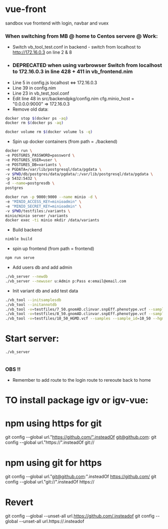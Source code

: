 # vue-front
sandbox vue frontend with login, navbar and vuex

### When switching from MB @ home to Centos servere @ Work:
* Switch vb_tool_test.conf in backend - switch from localhost to http://172.16.0.3 on line 2 & 8
* ### DEPRECATED when using varbrowser   Switch from localhost to 172.16.0.3 in line 428 + 411 in vb_frontend.nim
* Line 5 in config.js localhost <=> 172.16.0.3
* Line 39 in config.nim
* Line 23 in vb_test_tool.conf
* Edit line 48 in src/backendpkg/config.nim cfg.minio_host   = "0.0.0.0:9000" => 172.16.0.3
* Remove old data:
```sh
docker stop $(docker ps -aq)
docker rm $(docker ps -aq)

docker volume rm $(docker volume ls -q)

```

* Spin up docker containers (from path = ./backend)
```sh
docker run \
-e POSTGRES_PASSWORD=password \
-e POSTGRES_USER=user \
-e POSTGRES_DB=variants \
-e PGDATA=/var/lib/postgresql/data/pgdata \
-v $PWD/db/postgres/data/pgdata/:/var/lib/postgresql/data/pgdata \
-p 5432:5432 \
-d --name=postgresdb \
postgres

docker run -p 9000:9000 --name minio -d \
-e "MINIO_ACCESS_KEY=minioadmin" \
-e "MINIO_SECRET_KEY=minioadmin" \
-v $PWD/testfiles:/variants \
minio/minio server /variants
docker exec -ti minio mkdir /data/variants
```
* Build backend
```sh
nimble build
```
* spin up frontend (from path = frontend)
```sh
npm run serve
```
* Add users db and add admin
```sh
./vb_server --newdb
./vb_server --newuser u:Admin p:Pass e:email@email.com
```
* Init variant db and add test data
```sh
./vb_tool --initsamplesdb
./vb_tool --initannotdb
./vb_tool -v=testfiles/7_50.gnomAD.clinvar.snpEff.phenotype.vcf --samples --sample_id=7_50 --phenotypes --snpeff --clinvar --gnomad --bam=./testfiles/bams/7_50_recal_subset.bam --vcf=./testfiles/7_50.gnomAD.clinvar.snpEff.phenotype.vcf
./vb_tool -v=testfiles/8_50.gnomAD.clinvar.snpEff.phenotype.vcf --samples --sample_id=8_50 --phenotypes --snpeff --clinvar --gnomad --bam=./testfiles/bams/8_50_recal_subset.bam --vcf=./testfiles/8_50.gnomAD.clinvar.snpEff.phenotype.vcf
./vb_tool -v=testfiles/10_50_HGMD.vcf --samples --sample_id=10_50 --hgmd --phenotypes --snpeff --clinvar --gnomad --bam=./testfiles/bams/9_50_recal_subset.bam --vcf=./testfiles/10_50_HGMD.vcf
```
# Start server:
```sh
./vb_server
```


```sh
```

### OBS !! 
* Remember to add route to the login route to rereoute back to home


# TO install package igv or igv-vue:
# npm using https for git
git config --global url."https://github.com/".insteadOf git@github.com:
git config --global url."https://".insteadOf git://

# npm using git for https
git config --global url."git@github.com:".insteadOf https://github.com/
git config --global url."git://".insteadOf https://

# Revert 
git config --global --unset-all url.https://github.com/.insteadof
git config --global --unset-all url.https://.insteadof